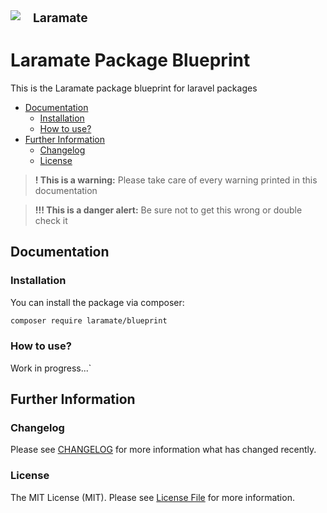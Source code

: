 <div style="display: flex">
<img src="https://avatars2.githubusercontent.com/u/45978330?s=100&v=4">
<strong style="font-size: 1.2rem; margin-left: 20px;">Laramate</strong>
</div>

Laramate Package Blueprint
===================================================================================================

This is the Laramate package blueprint for laravel packages 

* [Documentation](#documentation)
  * [Installation](#installation)
  * [How to use?](#how-to-use)
* [Further Information](#further-information)
  * [Changelog](#changelog)
  * [License](#license)

> __! This is a warning:__ 
> Please take care of every warning printed in this documentation

> __!!! This is a danger alert:__
> Be sure not to get this wrong or double check it


Documentation
-------------------------------------------------------------------------------

### Installation
You can install the package via composer:

```bash
composer require laramate/blueprint
```

### How to use?
Work in progress...`


Further Information
-------------------------------------------------------------------------------

### Changelog
Please see [CHANGELOG](CHANGELOG.md) for more information what has changed recently.

### License
The MIT License (MIT). Please see [License File](LICENSE.md) for more information.
 

<!-- Laramate Links -->
[Laramate Website]: http://www.laramate.de 
[Laramate Github]: https://github.com/Laramate
